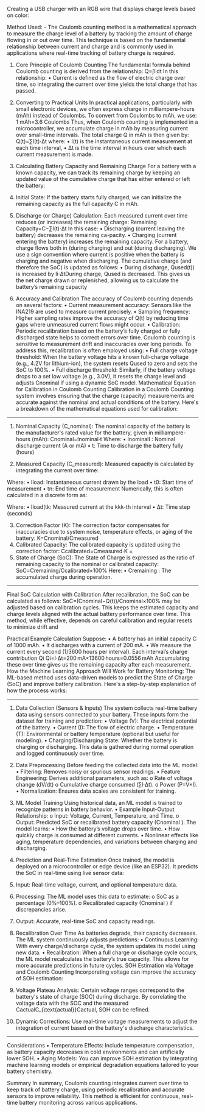 Creating a USB charger with an RGB wire that displays charge levels based on color:


Method Used: -
The Coulomb counting method is a mathematical approach to measure the charge level of a battery by tracking the amount of charge flowing in or out over time. This technique is based on the fundamental relationship between current and charge and is commonly used in applications where real-time tracking of battery charge is required.
1. Core Principle of Coulomb Counting
The fundamental formula behind Coulomb counting is derived from the relationship:
Q=∫I dt
In this relationship:
•	Current is defined as the flow of electric charge over time, so integrating the current over time yields the total charge that has passed.
2. Converting to Practical Units
In practical applications, particularly with small electronic devices, we often express charge in milliampere-hours (mAh) instead of Coulombs. To convert from Coulombs to mAh, we use:
1 mAh=3.6 Coulombs
Thus, when Coulomb counting is implemented in a microcontroller, we accumulate charge in mAh by measuring current over small-time intervals. The total charge Q in mAh is then given by:
Q(t)=∑I(t)⋅Δt
where:
•	I(t)  is the instantaneous current measurement at each time interval,
•	Δt  is the time interval in hours over which each current measurement is made.
3. Calculating Battery Capacity and Remaining Charge
For a battery with a known capacity, we can track its remaining charge by keeping an updated value of the cumulative charge that has either entered or left the battery:
1.	Initial State: If the battery starts fully charged, we can initialize the remaining capacity as the full capacity C in mAh.
2.	Discharge (or Charge) Calculation: Each measured current over time reduces (or increases) the remaining charge:
Remaining Capacity=C−∑I(t)⋅Δt
In this case:
•	Discharging (current leaving the battery) decreases the remaining ca-pacity.
•	Charging (current entering the battery) increases the remaining capacity.
For a battery, charge flows both in (during charging) and out (during discharging). We use a sign convention where current is positive when the battery is charging and negative when discharging. The cumulative charge (and therefore the SoC) is updated as follows:
•	During discharge, Qused(t)) is increased by Ii⋅ΔtDuring charge, Qused is decreased.
This gives us the net charge drawn or replenished, allowing us to calculate the battery’s remaining capacity

4. Accuracy and Calibration
The accuracy of Coulomb counting depends on several factors:
•	Current measurement accuracy: Sensors like the INA219 are used to measure current precisely.
•	Sampling frequency: Higher sampling rates improve the accuracy of Q(t) by reducing time gaps where unmeasured current flows might occur.
•	Calibration: Periodic recalibration based on the battery’s fully charged or fully discharged state helps to correct errors over time.
Coulomb counting is sensitive to measurement drift and inaccuracies over long periods. To address this, recalibration is often employed using:
•	Full charge voltage threshold: When the battery voltage hits a known full-charge voltage (e.g., 4.2V for lithium-ion), the system resets Qused  to zero and sets the SoC to 100%.
•	Full discharge threshold: Similarly, if the battery voltage drops to a set low voltage (e.g., 3.0V), it resets the charge level and adjusts Cnominal  if using a dynamic SoC model.
Mathematical Equation for Calibration in Coulomb Counting
Calibration in a Coulomb Counting system involves ensuring that the charge (capacity) measurements are accurate against the nominal and actual conditions of the battery. Here's a breakdown of the mathematical equations used for calibration:
________________________________________
 1. Nominal Capacity (C_nominal):
The nominal capacity of the battery is the manufacturer's rated value for the battery, given in milliampere-hours (mAh):
Cnominal=Inominal⋅t
Where:
•	InominalI : Nominal discharge current (A or mA)
•	t: Time to discharge the battery fully (hours)

2. Measured Capacity (C_measured):
Measured capacity is calculated by integrating the current over time:
 
Where:
•	Iload: Instantaneous current drawn by the load
•	t0: Start time of measurement
•	tn: End time of measurement
Numerically, this is often calculated in a discrete form as:
 
Where:
•	Iload(tk: Measured current at the kkk-th interval
•	Δt: Time step (seconds)

3. Correction Factor (K):
The correction factor compensates for inaccuracies due to system noise, temperature effects, or aging of the battery:
K=Cnominal/Cmeasured
4. Calibrated Capacity:
The calibrated capacity is updated using the correction factor:
Ccalibrated=Cmeasured⋅K
=
5. State of Charge (SoC):
The State of Charge is expressed as the ratio of remaining capacity to the nominal or calibrated capacity:
SoC=Cremaining/Ccalibrated×100%
Here:
•	Cremaining : The accumulated charge during operation.
________________________________________

Final SoC Calculation with Calibration
After recalibration, the SoC can be calculated as follows:
SoC=(Cnominal−Q(t))/Cnominal×100%
  may be adjusted based on calibration cycles. This keeps the estimated capacity and charge levels aligned with the actual battery performance over time.
This method, while effective, depends on careful calibration and regular resets to minimize drift and

Practical Example Calculation
Suppose:
•	A battery has an initial capacity C of 1000 mAh.
•	It discharges with a current of 200 mA.
•	We measure the current every second (1/3600 hours per interval).
Each interval’s charge contribution Qi
Qi=I⋅Δt=200 mA×13600 hours=0.0556 mAh
Accumulating these over time gives us the remaining capacity after each measurement.
How the Machine Learning Approach Will Work for Battery Monitoring:
The ML-based method uses data-driven models to predict the State of Charge (SoC) and improve battery calibration. Here's a step-by-step explanation of how the process works:
________________________________________
1. Data Collection (Sensors & Inputs)
The system collects real-time battery data using sensors connected to your battery. These inputs form the dataset for training and prediction:
•	Voltage (V): The electrical potential of the battery.
•	Current (I): The flow of electric charge.
•	Temperature (T): Environmental or battery temperature (optional but useful for modeling).
•	Charging/Discharging State: Whether the battery is charging or discharging.
This data is gathered during normal operation and logged continuously over time.

2. Data Preprocessing
Before feeding the collected data into the ML model:
•	Filtering: Removes noisy or spurious sensor readings.
•	Feature Engineering: Derives additional parameters, such as:
o	Rate of voltage change (dV/dt)
o	Cumulative charge consumed (∑I⋅Δt).
o	Power (P=V×I).
•	Normalization: Ensures data scales are consistent for training.

3. ML Model Training
Using historical data, an ML model is trained to recognize patterns in battery behavior.
•	Example Input-Output Relationship:
o	Input: Voltage, Current, Temperature, and Time.
o	Output: Predicted SoC or recalibrated battery capacity (Cnominal ).
The model learns:
•	How the battery’s voltage drops over time.
•	How quickly charge is consumed at different currents.
•	Nonlinear effects like aging, temperature dependencies, and variations between charging and discharging.

4. Prediction and Real-Time Estimation
Once trained, the model is deployed on a microcontroller or edge device (like an ESP32). It predicts the SoC in real-time using live sensor data:
1.	Input: Real-time voltage, current, and optional temperature data.
2.	Processing: The ML model uses this data to estimate:
o	SoC as a percentage (0%–100%).
o	Recalibrated capacity (Cnominal ) if discrepancies arise.
3.	Output: Accurate, real-time SoC and capacity readings.

5. Recalibration Over Time
As batteries degrade, their capacity decreases. The ML system continuously adjusts predictions:
•	Continuous Learning: With every charge/discharge cycle, the system updates its model using new data.
•	Recalibration: When a full charge or discharge cycle occurs, the ML model recalculates the battery’s true capacity. This allows for more accurate predictions in future cycles.
SOH Estimation via Voltage and Coulomb Counting
Incorporating voltage can improve the accuracy of SOH estimation:
1.	Voltage Plateau Analysis: Certain voltage ranges correspond to the battery's state of charge (SOC) during discharge. By correlating the voltage data with the SOC and the measured CactualC_{\text{actual}}Cactual, SOH can be refined.
2.	Dynamic Corrections: Use real-time voltage measurements to adjust the integration of current based on the battery's discharge characteristics.
________________________________________
Considerations
•	Temperature Effects: Include temperature compensation, as battery capacity decreases in cold environments and can artificially lower SOH.
•	Aging Models: You can improve SOH estimation by integrating machine learning models or empirical degradation equations tailored to your battery chemistry.


Summary
In summary, Coulomb counting integrates current over time to keep track of battery charge, using periodic recalibration and accurate sensors to improve reliability. This method is efficient for continuous, real-time battery monitoring across various applications.

